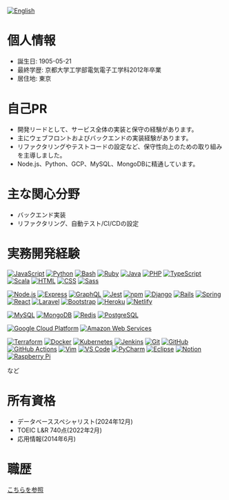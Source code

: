 [![English](https://img.shields.io/badge/lang-english-blue)](./README.en.md)

# 個人情報
* 誕生日: 1905-05-21
* 最終学歴: 京都大学工学部電気電子工学科2012年卒業
* 居住地: 東京

# 自己PR
* 開発リードとして、サービス全体の実装と保守の経験があります。
* 主にウェブフロントおよびバックエンドの実装経験があります。
* リファクタリングやテストコードの設定など、保守性向上のための取り組みを主導しました。
* Node.js、Python、GCP、MySQL、MongoDBに精通しています。

# 主な関心分野
* バックエンド実装
* リファクタリング、自動テスト/CI/CDの設定

# 実務開発経験
[![JavaScript](https://skillicons.dev/icons?i=js)](https://skillicons.dev)
[![Python](https://skillicons.dev/icons?i=py)](https://skillicons.dev)
[![Bash](https://skillicons.dev/icons?i=bash)](https://skillicons.dev)
[![Ruby](https://skillicons.dev/icons?i=ruby)](https://skillicons.dev)
[![Java](https://skillicons.dev/icons?i=java)](https://skillicons.dev)
[![PHP](https://skillicons.dev/icons?i=php)](https://skillicons.dev)
[![TypeScript](https://skillicons.dev/icons?i=ts)](https://skillicons.dev)
[![Scala](https://skillicons.dev/icons?i=scala)](https://skillicons.dev)
[![HTML](https://skillicons.dev/icons?i=html)](https://skillicons.dev)
[![CSS](https://skillicons.dev/icons?i=css)](https://skillicons.dev)
[![Sass](https://skillicons.dev/icons?i=sass)](https://skillicons.dev)

[![Node.js](https://skillicons.dev/icons?i=nodejs)](https://skillicons.dev)
[![Express](https://skillicons.dev/icons?i=express)](https://skillicons.dev)
[![GraphQL](https://skillicons.dev/icons?i=graphql)](https://skillicons.dev)
[![Jest](https://skillicons.dev/icons?i=jest)](https://skillicons.dev)
[![npm](https://skillicons.dev/icons?i=npm)](https://skillicons.dev)
[![Django](https://skillicons.dev/icons?i=django)](https://skillicons.dev)
[![Rails](https://skillicons.dev/icons?i=rails)](https://skillicons.dev)
[![Spring](https://skillicons.dev/icons?i=spring)](https://skillicons.dev)
[![React](https://skillicons.dev/icons?i=react)](https://skillicons.dev)
[![Laravel](https://skillicons.dev/icons?i=laravel)](https://skillicons.dev)
[![Bootstrap](https://skillicons.dev/icons?i=bootstrap)](https://skillicons.dev)
[![Heroku](https://skillicons.dev/icons?i=heroku)](https://skillicons.dev)
[![Netlify](https://skillicons.dev/icons?i=netlify)](https://skillicons.dev)

[![MySQL](https://skillicons.dev/icons?i=mysql)](https://skillicons.dev)
[![MongoDB](https://skillicons.dev/icons?i=mongo)](https://skillicons.dev)
[![Redis](https://skillicons.dev/icons?i=redis)](https://skillicons.dev)
[![PostgreSQL](https://skillicons.dev/icons?i=postgres)](https://skillicons.dev)

[![Google Cloud Platform](https://skillicons.dev/icons?i=gcp)](https://skillicons.dev)
[![Amazon Web Services](https://skillicons.dev/icons?i=aws)](https://skillicons.dev)

[![Terraform](https://skillicons.dev/icons?i=terraform)](https://skillicons.dev)
[![Docker](https://skillicons.dev/icons?i=docker)](https://skillicons.dev)
[![Kubernetes](https://skillicons.dev/icons?i=k8s)](https://skillicons.dev)
[![Jenkins](https://skillicons.dev/icons?i=jenkins)](https://skillicons.dev)
[![Git](https://skillicons.dev/icons?i=git)](https://skillicons.dev)
[![GitHub](https://skillicons.dev/icons?i=github)](https://skillicons.dev)
[![GitHub Actions](https://skillicons.dev/icons?i=githubactions)](https://skillicons.dev)
[![Vim](https://skillicons.dev/icons?i=vim)](https://skillicons.dev)
[![VS Code](https://skillicons.dev/icons?i=vscode)](https://skillicons.dev)
[![PyCharm](https://skillicons.dev/icons?i=pycharm)](https://skillicons.dev)
[![Eclipse](https://skillicons.dev/icons?i=eclipse)](https://skillicons.dev)
[![Notion](https://skillicons.dev/icons?i=notion)](https://skillicons.dev)
[![Raspberry Pi](https://skillicons.dev/icons?i=raspberrypi)](https://skillicons.dev)

など

# 所有資格
* データベーススペシャリスト(2024年12月)
* TOEIC L&R 740点(2022年2月)
* 応用情報(2014年6月)

# 職歴
[こちらを参照](./docs/career/README.md)

<!--
**tnbe21/tnbe21** は ✨ _特別な_ ✨ リポジトリです。この `README.md` (このファイル) はあなたのGitHubプロフィールに表示されます。

以下のアイデアを参考にしてください:

- 🔭 現在取り組んでいること ...
- 🌱 現在学んでいること ...
- 👯 コラボレーションに興味があること ...
- 🤔 助けを求めていること ...
- 💬 私に聞いてください ...
- 📫 連絡方法: ...
- 😄 代名詞: ...
- ⚡ 面白い事実: ...
-->
